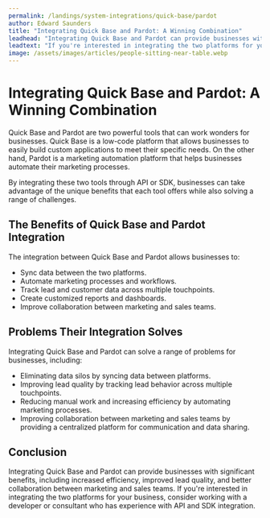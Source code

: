 ```yaml
---
permalink: /landings/system-integrations/quick-base/pardot
author: Edward Saunders
title: "Integrating Quick Base and Pardot: A Winning Combination"
leadhead: "Integrating Quick Base and Pardot can provide businesses with significant benefits, including increased efficiency, improved lead quality, and better collaboration between marketing and sales teams"
leadtext: "If you're interested in integrating the two platforms for your business, consider working with a developer or consultant who has experience with API and SDK integration."
image: /assets/images/articles/people-sitting-near-table.webp
---
```

<div class="arttext">        <h1>Integrating Quick Base and Pardot: A Winning Combination</h1>
        <p>Quick Base and Pardot are two powerful tools that can work wonders for businesses. Quick Base is a low-code platform that allows businesses to easily build custom applications to meet their specific needs. On the other hand, Pardot is a marketing automation platform that helps businesses automate their marketing processes.</p>
        <p>By integrating these two tools through API or SDK, businesses can take advantage of the unique benefits that each tool offers while also solving a range of challenges.</p>
        <h2>The Benefits of Quick Base and Pardot Integration</h2>
        <p>The integration between Quick Base and Pardot allows businesses to:</p>
        <ul>
            <li>Sync data between the two platforms.</li>
            <li>Automate marketing processes and workflows.</li>
            <li>Track lead and customer data across multiple touchpoints.</li>
            <li>Create customized reports and dashboards.</li>
            <li>Improve collaboration between marketing and sales teams.</li>
        </ul>
        <h2>Problems Their Integration Solves</h2>
        <p>Integrating Quick Base and Pardot can solve a range of problems for businesses, including:</p>
        <ul>
            <li>Eliminating data silos by syncing data between platforms.</li>
            <li>Improving lead quality by tracking lead behavior across multiple touchpoints.</li>
            <li>Reducing manual work and increasing efficiency by automating marketing processes.</li>
            <li>Improving collaboration between marketing and sales teams by providing a centralized platform for communication and data sharing.</li>
        </ul>
        <h2>Conclusion</h2>
        <p>Integrating Quick Base and Pardot can provide businesses with significant benefits, including increased efficiency, improved lead quality, and better collaboration between marketing and sales teams. If you're interested in integrating the two platforms for your business, consider working with a developer or consultant who has experience with API and SDK integration.</p>
</div>